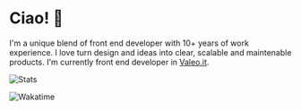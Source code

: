 # Ciao! 👋

I'm a unique blend of front end developer with 10+ years of work experience. I love turn design and ideas into clear, scalable and maintenable products. I'm currently front end developer in [Valeo.it](https://www.valeo.it).

![Stats](https://github-readme-stats.vercel.app/api/top-langs/?username=bertolinimarco&layout=compact&langs_count=6&bg_color=1a1a1a&title_color=ebbd5b&icon_color=ebbd5b&text_color=d3d0c8)

![Wakatime](https://github-readme-stats.vercel.app/api/wakatime?username=devberto&hide_progress=true)
